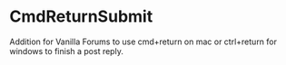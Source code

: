 # CmdReturnSubmit
Addition for Vanilla Forums to use cmd+return on mac or ctrl+return for windows to finish a post reply.
